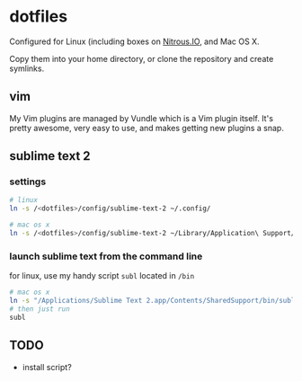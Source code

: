 # dotfiles

Configured for Linux (including boxes on [Nitrous.IO](https://www.nitrous.io/join/Ne4RmyEvhD8), and Mac OS X.

Copy them into your home directory, or clone the repository and create symlinks.

## vim

My Vim plugins are managed by Vundle which is a Vim plugin itself. It's pretty awesome, very easy to use, and makes getting new plugins a snap.

## sublime text 2

### settings

```bash
# linux
ln -s /<dotfiles>/config/sublime-text-2 ~/.config/

# mac os x
ln -s /<dotfiles>/config/sublime-text-2 ~/Library/Application\ Support/Sublime\ Text\ 2
```

### launch sublime text from the command line

for linux, use my handy script ```subl``` located in ```/bin```

```bash
# mac os x
ln -s "/Applications/Sublime Text 2.app/Contents/SharedSupport/bin/subl" ~/bin/subl
# then just run
subl
```

## TODO
* install script?
